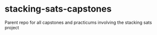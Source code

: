 # stacking-sats-capstones
Parent repo for all capstones and practicums involving the stacking sats project
